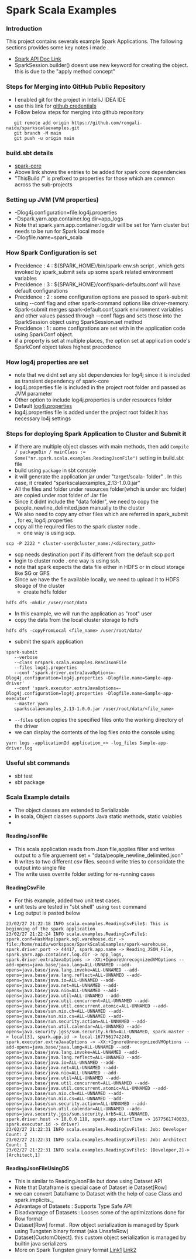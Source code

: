 # Spark Scala Examples

### Introduction
This project contains severals example Spark Applications. 
The following sections provides some key notes i made .
* [Spark API Doc Link](https://spark.apache.org/docs/2.4.0/api.html)
* SparkSession.builder() doesnt use new keyword for creating the object. this is due to the "apply method concept"


### Steps for Merging into GitHub Public Repository
* I enabled git for the project in IntelliJ IDEA IDE
* use this link for [github credentials](https://ginnyfahs.medium.com/github-error-authentication-failed-from-command-line-3a545bfd0ca8)
* Follow below steps for merging into github repository

```
   git remote add origin https://github.com/rongali-naidu/sparkscalaexamples.git  
   git branch -M main
   git push -u origin main
```


### build.sbt details
* [spark-core]( https://mvnrepository.com/artifact/org.apache.spark/spark-core_2.13/3.3.1 )
* Above link shows the entries to be added for spark core dependencies
* "ThisBuild /" is prefixed to properties for those which are common across the sub-projects

### Setting up JVM (VM properties)
* -Dlog4j.configuration=file:log4j.properties
* -Dspark.yarn.app.container.log.dir=app_logs
*  Note that spark.yarn.app.container.log.dir will be set for Yarn cluster but needs to be run for Spark local mode
* -Dlogfile.name=spark_scala

### How Spark Configuration is set
* Precidence : 4 :  ${SPARK_HOME}/bin/spark-env.sh script , which gets invoked by spark_submit sets up some spark related environment variables
* Precidence : 3  :  ${SPARK_HOME}/conf/spark-defaults.conf will have default configurations
* Precidence : 2 : some configuration options are passed to spark-submit using --conf flag and other spark-command options like driver-memory. 
* Spark-submit merges spark-default.conf,spark environment variables and other values passed through --conf flags and sets those into the SparkSession object using SparkSession.set method
* Precidence : 1 : some configrations are set with in the application code using SparkConf object.
* if a property is set at multiple places, the option set at application code's SparkConf object takes highest precedence

### How log4j properties are set
* note that we didnt set any sbt dependencies for log4j since it is included as transient dependency of spark-core
* log4j.properties file is included in the project root folder and passed as JVM parameter
* Other option to include log4j.properties is under resources folder
* Default [log4j.properties](https://docs.oracle.com/cd/E29578_01/webhelp/cas_webcrawler/src/cwcg_config_log4j_file.html)
* log4j.properties file is added under the project root folder.It has
necessary lo4j settings 

### Steps for deploying Spark Application to Cluster and Submit it
* if there are multiple object classes with main methods, then add 
`Compile / packageBin / mainClass := Some("nr.spark.scala.examples.ReadingJsonFile")` setting in build.sbt file
* build using `package` in sbt console
* it will generate the application jar under "target/scala-<version> folder" . In this case, it created "sparkscalaexamples_2.13-1.0.0.jar"
* All the files and folder under resources folder(whch is under src folder) are copied under root folder of Jar file
* Since it didnt include the "data folder", we need to copy the people_newline_delimited.json manually to the cluster
* We also need to copy any other files which are referred in spark_submit , for ex, log4j.properties
* copy all the required files to the spark cluster node . 
  * one way is using scp. 
```
scp -P 2222 * cluster-user@cluster_name:/<directory_path>
```
  * scp needs destination port if its different from the default scp port
* login to cluster node . one way is using ssh.
* note that spark expects the data file either in HDFS or in cloud storage like SG or GFS
* Since we have the fie available locally, we need to upload it to HDFS stoage of the cluster
  * create hdfs folder 
```
hdfs dfs -mkdir /user/root/data
```
  * In this example, we will run the application as "root" user
  * copy the data from the local cluster storage to hdfs 
```
hdfs dfs -copyFromLocal <file_name> /user/root/data/
```
* submit the spark application
```
spark-submit 
   --verbose 
   --class nrspark.scala.examples.ReadJsonFile
   --files log4j.properties
   --conf 'spark.driver.extraJavaOptions=-Dlog4j.configuration=log4j.properties -Dlogfile.name=Sample-app-driver'
   --conf 'spark.executor.extraJavaOptions=-Dlog4j.configuration=log4j.properties -Dlogfile.name=Sample-app-executor'
   --master yarn
   sparkscalaexamples_2.13-1.0.0.jar /user/root/data/<file_name>
```
* `--files` option copies the specified files onto the working directory of the driver
* we can display the contents of the log files onto the console using
```
yarn logs -applicationId application_<> -log_files Sample-app-driver.log
```

### Useful sbt commands
* sbt test
* sbt package

### Scala Example details
* The object classes are extended to Serializable
* In scala, Object classes supports Java static methods, static vaiables
* 
#### ReadingJsonFile
* This scala application reads from Json file,applies filter and writes output to a file
arguement set  = "data/people_newline_delimited.json"
* It writes to two different csv files. second write tries to consolidate the output into single file
* The write uses overrite folder setting for re-running cases


#### ReadingCsvFile
* For this example, added two unit test cases. 
* unit tests are tested in "sbt shell" using `test` command
* Log output is pasted below 
```
23/02/27 21:22:18 INFO scala.examples.ReadingCsvFile$: This is beginning of the spark application
23/02/27 21:22:24 INFO scala.examples.ReadingCsvFile$: spark.conf=HashMap(spark.sql.warehouse.dir -> file:/home/naidu/workspace/SparkScalaExamples/spark-warehouse, spark.driver.port -> 44417, spark.app.name -> Reading_JSON_File, spark.yarn.app.container.log.dir -> app_logs, spark.driver.extraJavaOptions -> -XX:+IgnoreUnrecognizedVMOptions --add-opens=java.base/java.lang=ALL-UNNAMED --add-opens=java.base/java.lang.invoke=ALL-UNNAMED --add-opens=java.base/java.lang.reflect=ALL-UNNAMED --add-opens=java.base/java.io=ALL-UNNAMED --add-opens=java.base/java.net=ALL-UNNAMED --add-opens=java.base/java.nio=ALL-UNNAMED --add-opens=java.base/java.util=ALL-UNNAMED --add-opens=java.base/java.util.concurrent=ALL-UNNAMED --add-opens=java.base/java.util.concurrent.atomic=ALL-UNNAMED --add-opens=java.base/sun.nio.ch=ALL-UNNAMED --add-opens=java.base/sun.nio.cs=ALL-UNNAMED --add-opens=java.base/sun.security.action=ALL-UNNAMED --add-opens=java.base/sun.util.calendar=ALL-UNNAMED --add-opens=java.security.jgss/sun.security.krb5=ALL-UNNAMED, spark.master -> local[3], spark.app.id -> local-1677561742249, spark.executor.extraJavaOptions -> -XX:+IgnoreUnrecognizedVMOptions --add-opens=java.base/java.lang=ALL-UNNAMED --add-opens=java.base/java.lang.invoke=ALL-UNNAMED --add-opens=java.base/java.lang.reflect=ALL-UNNAMED --add-opens=java.base/java.io=ALL-UNNAMED --add-opens=java.base/java.net=ALL-UNNAMED --add-opens=java.base/java.nio=ALL-UNNAMED --add-opens=java.base/java.util=ALL-UNNAMED --add-opens=java.base/java.util.concurrent=ALL-UNNAMED --add-opens=java.base/java.util.concurrent.atomic=ALL-UNNAMED --add-opens=java.base/sun.nio.ch=ALL-UNNAMED --add-opens=java.base/sun.nio.cs=ALL-UNNAMED --add-opens=java.base/sun.security.action=ALL-UNNAMED --add-opens=java.base/sun.util.calendar=ALL-UNNAMED --add-opens=java.security.jgss/sun.security.krb5=ALL-UNNAMED, spark.driver.host -> 10.0.0.118, spark.app.startTime -> 1677561740033, spark.executor.id -> driver)
23/02/27 21:22:31 INFO scala.examples.ReadingCsvFile$: Job: Developer Count: 2
23/02/27 21:22:31 INFO scala.examples.ReadingCsvFile$: Job: Architect Count: 1
23/02/27 21:22:31 INFO scala.examples.ReadingCsvFile$: [Developer,2]->[Architect,1]
```
#### ReadingJsonFileUsingDS
* This is similar to ReadingJsonFile but done using Dataset API
* Note that Dataframe is special case of Dataset ie Dataset[Row]
* we can convert Dataframe to Dataset with the help of case Class and spark.implicits._
* Advantage of Datasets : Supports Type Safe API 
* Disadvantage of Datasets : Looses some of the optimizations done for Row format
* Dataset[Row] format . Row object serialization is managed by Spark using Tungsten binary format (aka UnsafeRow)
* Dataset[CustomObject]. this custom object serialization is managed by builtin java serializers
* More on Spark Tungsten ginary format [Link1](https://spoddutur.github.io/spark-notes/deep_dive_into_storage_formats.html)
  [Link2](https://medium.com/@goyalsaurabh66/project-tungsten-and-catalyst-sql-optimizer-9d3c83806b63)



